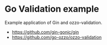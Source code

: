 # Go Validation example

Example application of Gin and ozzo-validation.

- https://github.com/gin-gonic/gin
- https://github.com/go-ozzo/ozzo-validation

